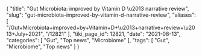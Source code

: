 {
    "title": "Gut Microbiota: improved by Vitamin D \u2013 narrative review",
    "slug": "gut-microbiota-improved-by-vitamin-d-narrative-review",
    "aliases": [
        "/Gut+Microbiota+improved+by+Vitamin+D+\u2013+narrative+review+\u2013+July+2021",
        "/12821"
    ],
    "tiki_page_id": 12821,
    "date": "2021-08-13",
    "categories": [
        "Gut",
        "Top news",
        "Microbiome"
    ],
    "tags": [
        "Gut",
        "Microbiome",
        "Top news"
    ]
}